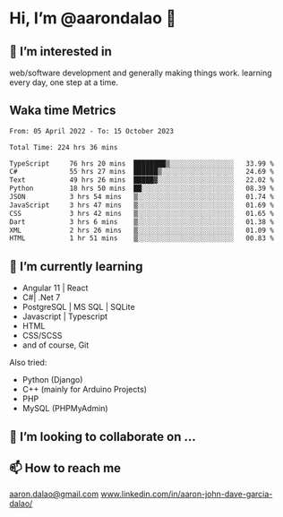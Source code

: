# __Hi, I’m @aarondalao__ 👋 
## 👀 I’m interested in 
web/software development and generally making things work.
learning every day, one step at a time. 

## Waka time Metrics
<!--START_SECTION:waka-->

```txt
From: 05 April 2022 - To: 15 October 2023

Total Time: 224 hrs 36 mins

TypeScript     76 hrs 20 mins  ████████▒░░░░░░░░░░░░░░░░   33.99 %
C#             55 hrs 27 mins  ██████▒░░░░░░░░░░░░░░░░░░   24.69 %
Text           49 hrs 26 mins  █████▓░░░░░░░░░░░░░░░░░░░   22.02 %
Python         18 hrs 50 mins  ██░░░░░░░░░░░░░░░░░░░░░░░   08.39 %
JSON           3 hrs 54 mins   ▒░░░░░░░░░░░░░░░░░░░░░░░░   01.74 %
JavaScript     3 hrs 47 mins   ▒░░░░░░░░░░░░░░░░░░░░░░░░   01.69 %
CSS            3 hrs 42 mins   ▒░░░░░░░░░░░░░░░░░░░░░░░░   01.65 %
Dart           3 hrs 6 mins    ▒░░░░░░░░░░░░░░░░░░░░░░░░   01.38 %
XML            2 hrs 26 mins   ▒░░░░░░░░░░░░░░░░░░░░░░░░   01.09 %
HTML           1 hr 51 mins    ▒░░░░░░░░░░░░░░░░░░░░░░░░   00.83 %
```

<!--END_SECTION:waka-->

## 🌱 I’m currently learning 

- Angular 11 | React 
- C#| .Net 7
- PostgreSQL | MS SQL | SQLite
- Javascript | Typescript
- HTML 
- CSS/SCSS
- and of course, Git 


Also tried:
- Python (Django)
- C++ (mainly for Arduino Projects)
- PHP
- MySQL (PHPMyAdmin)


## 💞️ I’m looking to collaborate on ...

## 📫 How to reach me 
aaron.dalao@gmail.com
www.linkedin.com/in/aaron-john-dave-garcia-dalao/

<!---
aarondalao/aarondalao is a ✨ special ✨ repository because its `README.md` (this file) appears on your GitHub profile.
You can click the Preview link to take a look at your changes.
--->
